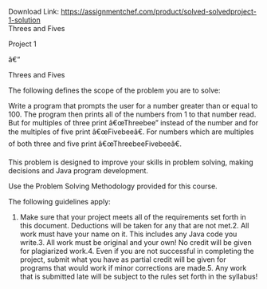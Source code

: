 Download Link: https://assignmentchef.com/product/solved-solvedproject-1-solution
<br>
Threes and Fives

Project 1

â€“

Threes and Fives

The following defines the scope of the problem you are to solve:

Write a program that prompts the user for a number greater than or equal to 100. The program then prints all of the numbers from 1 to that number read. But for multiples of three print â€œThreebee” instead of the number and for the multiples of five print â€œFivebeeâ€. For numbers which are multiples of both three and five print â€œThreebeeFivebeeâ€.

This problem is designed to improve your skills in problem solving, making decisions and Java program development.

Use the Problem Solving Methodology provided for this course.

The following guidelines apply:

1. Make sure that your project meets all of the requirements set forth in this document. Deductions will be taken for any that are not met.2. All work must have your name on it. This includes any Java code you write.3. All work must be original and your own! No credit will be given for plagiarized work.4. Even if you are not successful in completing the project, submit what you have as partial credit will be given for programs that would work if minor corrections are made.5. Any work that is submitted late will be subject to the rules set forth in the syllabus!
